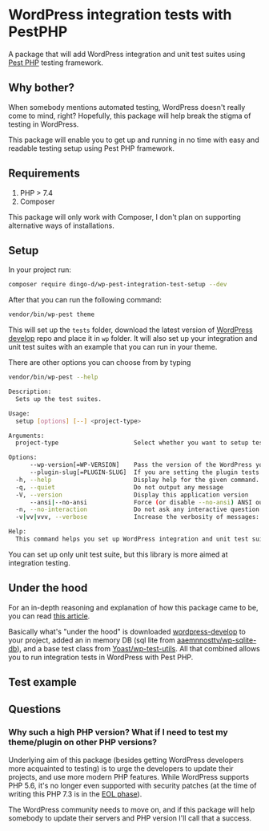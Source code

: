 # WordPress integration tests with PestPHP

A package that will add WordPress integration and unit test suites using [Pest PHP](https://pestphp.com/) testing framework.

## Why bother?

When somebody mentions automated testing, WordPress doesn't really come to mind, right? Hopefully, this package will help break the stigma of testing in WordPress.

This package will enable you to get up and running in no time with easy and readable testing setup using Pest PHP framework.

## Requirements

1. PHP > 7.4
2. Composer

This package will only work with Composer, I don't plan on supporting alternative ways of installations.

## Setup

In your project run:

```bash
composer require dingo-d/wp-pest-integration-test-setup --dev
```

After that you can run the following command:

```bash
vendor/bin/wp-pest theme
```

This will set up the `tests` folder, download the latest version of [WordPress develop](https://github.com/WordPress/wordpress-develop/) repo and place it in `wp` folder. It will also set up your integration and unit test suites with an example that you can run in your theme.

There are other options you can choose from by typing

```bash
vendor/bin/wp-pest --help
```

```bash
Description:
  Sets up the test suites.

Usage:
  setup [options] [--] <project-type>

Arguments:
  project-type                     Select whether you want to setup tests for theme or a plugin. Can be "theme" or "plugin"

Options:
      --wp-version[=WP-VERSION]    Pass the version of the WordPress you want to test on. [default: "latest"]
      --plugin-slug[=PLUGIN-SLUG]  If you are setting the plugin tests provide the plugin slug.
  -h, --help                       Display help for the given command. When no command is given display help for the list command
  -q, --quiet                      Do not output any message
  -V, --version                    Display this application version
      --ansi|--no-ansi             Force (or disable --no-ansi) ANSI output
  -n, --no-interaction             Do not ask any interactive question
  -v|vv|vvv, --verbose             Increase the verbosity of messages: 1 for normal output, 2 for more verbose output and 3 for debug

Help:
  This command helps you set up WordPress integration and unit test suite.
```

You can set up only unit test suite, but this library is more aimed at integration testing.

## Under the hood

For an in-depth reasoning and explanation of how this package came to be, you can read [this article](https://madebydenis.com/wordpress-integration-tests-with-pest-php/).

Basically what's "under the hood" is downloaded [wordpress-develop](https://github.com/WordPress/wordpress-develop) to your project, added an in memory DB (sql lite from [aaemnnosttv/wp-sqlite-db](https://github.com/aaemnnosttv/wp-sqlite-db)), and a base test class from [Yoast/wp-test-utils](https://github.com/Yoast/wp-test-utils). All that combined allows you to run integration tests in WordPress with Pest PHP.

## Test example

## Questions

### Why such a high PHP version? What if I need to test my theme/plugin on other PHP versions?

Underlying aim of this package (besides getting WordPress developers more acquainted to testing) is to urge the developers to update their projects, and use more modern PHP features. 
While WordPress supports PHP 5.6, it's no longer even supported with security patches (at the time of writing this PHP 7.3 is in the [EOL phase](https://www.php.net/supported-versions.php)).

The WordPress community needs to move on, and if this package will help somebody to update their servers and PHP version I'll call that a success.
